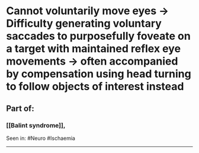 # Cannot voluntarily move eyes  -> Difficulty generating voluntary saccades to purposefully foveate on a target with maintained reflex eye movements → often accompanied by compensation using head turning to follow objects of interest instead 

## Part of:
### [[Balint syndrome]], 
Seen in: #Neuro #Ischaemia 


---
